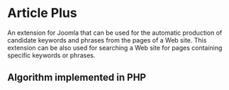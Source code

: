 Article Plus
============
An extension for Joomla that can be used for the automatic production of candidate keywords and phrases from the pages of a Web site. This extension can be also used for searching a Web site for pages containing specific keywords or phrases.

Algorithm implemented in PHP
----------------------------

